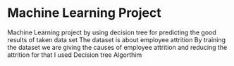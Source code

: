 # Machine Learning Project
Machine Learning project by using decision tree for predicting the good results of taken data set
The dataset is about employee attrition
By training the dataset we are giving the causes of employee attrition and reducing the attrition
for that I used Decision tree Algorthim
